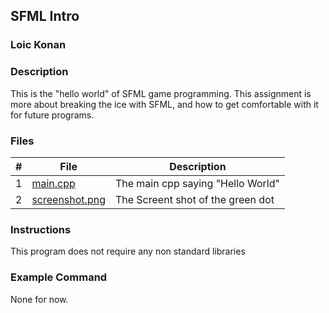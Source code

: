 ## SFML Intro

### Loic Konan

### Description

This is the "hello world" of SFML game programming.
This assignment is more about breaking the ice with SFML, and how to get comfortable with it for future programs.

### Files


|   #   | File                                   | Description                                |
| :---: | -------------------------------------- | ------------------------------------------ |
|   1   | [main.cpp](main.cpp)                   | The main cpp saying "Hello World"          |
|   2   |[screenshot.png](screenshot.png) | The Screent shot of the green dot          |

### Instructions

This program does not require any non standard libraries

### Example Command

None for now.
